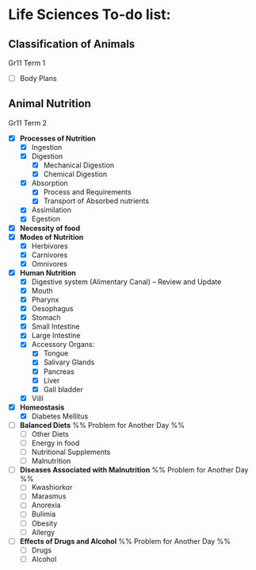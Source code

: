 # Life Sciences To-do list:

## Classification of Animals
Gr11 Term 1
- [ ] Body Plans

## Animal Nutrition
Gr11 Term 2
- [x] **Processes of Nutrition**
	- [x] Ingestion
	- [x] Digestion
		- [x] Mechanical Digestion
		- [x] Chemical Digestion
	- [x] Absorption
		- [x] Process and Requirements
		- [x] Transport of Absorbed nutrients
	- [x] Assimilation
	- [x] Egestion
- [x] **Necessity of food**
- [x] **Modes of Nutrition**
	- [x] Herbivores
	- [x] Carnivores
	- [x] Omnivores
- [x] **Human Nutrition**
	- [x] Digestive system (Alimentary Canal) – Review and Update
	- [x] Mouth
	- [x] Pharynx
	- [x] Oesophagus
	- [x] Stomach
	- [x] Small Intestine
	- [x] Large Intestine
	- [x] Accessory Organs:
		- [x] Tongue
		- [x] Salivary Glands
		- [x] Pancreas
		- [x] Liver
		- [x] Gall bladder
	- [x] Villi
- [x] **Homeostasis**
	- [x] Diabetes Mellitus
- [ ] **Balanced Diets** %% Problem for Another Day %%
	- [ ] Other Diets
	- [ ] Energy in food
	- [ ] Nutritional Supplements
	- [ ] Malnutrition
- [ ] **Diseases Associated with Malnutrition** %% Problem for Another Day %%
	- [ ] Kwashiorkor
	- [ ] Marasmus
	- [ ] Anorexia
	- [ ] Bulimia
	- [ ] Obesity
	- [ ] Allergy
- [ ] **Effects of Drugs and Alcohol** %% Problem for Another Day %%
	- [ ] Drugs
	- [ ] Alcohol